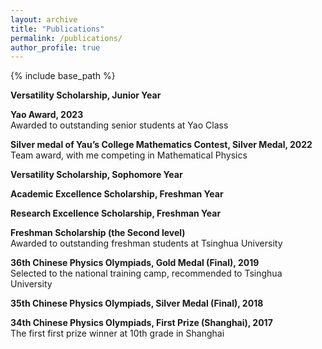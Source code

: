 ```yaml
---
layout: archive
title: "Publications"
permalink: /publications/
author_profile: true
---
```


{% include base_path %}

**Versatility Scholarship, Junior Year**

**Yao Award, 2023**  
Awarded to outstanding senior students at Yao Class

**Silver medal of Yau’s College Mathematics Contest, Silver Medal, 2022**  
Team award, with me competing in Mathematical Physics

**Versatility Scholarship, Sophomore Year**

**Academic Excellence Scholarship, Freshman Year**

**Research Excellence Scholarship, Freshman Year**

**Freshman Scholarship (the Second level)**  
Awarded to outstanding freshman students at Tsinghua University

**36th Chinese Physics Olympiads, Gold Medal (Final), 2019**  
Selected to the national training camp, recommended to Tsinghua University

**35th Chinese Physics Olympiads, Silver Medal (Final), 2018**

**34th Chinese Physics Olympiads, First Prize (Shanghai), 2017**  
The first first prize winner at 10th grade in Shanghai
